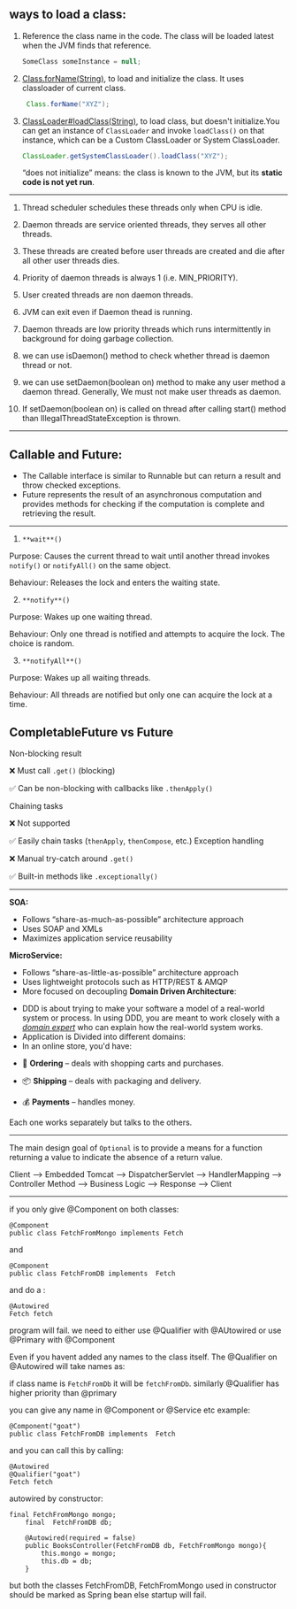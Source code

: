 ## ways to load a class:
1.  Reference the class name in the code. The class will be loaded latest when the JVM finds that reference.
    
    ```java
    SomeClass someInstance = null;
    ```
    
2.  [Class.forName(String)](http://docs.oracle.com/javase/6/docs/api/java/lang/Class.html#forName%28java.lang.String%29), to load and initialize the class. It uses classloader of current class.
    
    ```java
     Class.forName("XYZ");
    ```
    
3.  [ClassLoader#loadClass(String)](http://docs.oracle.com/javase/6/docs/api/java/lang/ClassLoader.html#loadClass%28java.lang.String%29), to load class, but doesn't initialize.You can get an instance of  `ClassLoader`  and invoke  `loadClass()`  on that instance, which can be a Custom ClassLoader or System ClassLoader.
    
    ```java
    ClassLoader.getSystemClassLoader().loadClass("XYZ");
    ```
    “does not initialize” means: the class is known to the JVM, but its **static code is not yet run**.

---
1.  Thread scheduler schedules these threads only when CPU is idle.
    
2.  Daemon threads are service oriented threads, they serves all other threads.
    
3.  These threads are created before user threads are created and die after all other user threads dies.

4.  Priority of daemon threads is always 1 (i.e. MIN_PRIORITY).
    
5.  User created threads are non daemon threads.
    
6.  JVM can exit even if Daemon thead is running.
    
7.  Daemon threads are low priority threads which runs intermittently in background for doing garbage collection.
    
8.  we can use isDaemon() method to check whether thread is daemon thread or not.

9.  we can use setDaemon(boolean on) method to make any user method a daemon thread. Generally, We must not make user threads as daemon.
   
10.  If setDaemon(boolean on) is called on thread after calling start() method than IllegalThreadStateException is thrown.
---
## Callable and Future:

-   The Callable interface is similar to Runnable but can return a result and throw checked exceptions.
-   Future represents the result of an asynchronous computation and provides methods for checking if the computation is complete and retrieving the result.

---
1.  `**wait**()`

Purpose: Causes the current thread to wait until another thread invokes  `notify()`  or  `notifyAll()`  on the same object.

Behaviour: Releases the lock and enters the waiting state.

2.  `**notify**()`

Purpose: Wakes up one waiting thread.

Behaviour: Only one thread is notified and attempts to acquire the lock. The choice is random.

3.  `**notifyAll**()`

Purpose: Wakes up all waiting threads.

Behaviour: All threads are notified but only one can acquire the lock at a time.

## CompletableFuture vs Future

Non-blocking result

❌ Must call `.get()` (blocking)

✅ Can be non-blocking with callbacks like `.thenApply()`

Chaining tasks

❌ Not supported

✅ Easily chain tasks (`thenApply`, `thenCompose`, etc.)
Exception handling

❌ Manual try-catch around `.get()`

✅ Built-in methods like `.exceptionally()`


---
**SOA:**

-   Follows “share-as-much-as-possible” architecture approach
-   Uses SOAP and XMLs
-   Maximizes application service reusability

**MicroService:**

-   Follows “share-as-little-as-possible” architecture approach
-   Uses lightweight protocols such as HTTP/REST & AMQP
-   More focused on decoupling
**Domain Driven Architecture**:
* DDD is about trying to make your software a model of a real-world system or process. In using DDD, you are meant to work closely with a _[domain expert](http://en.wikipedia.org/wiki/Domain_expert)_ who can explain how the real-world system works.
* Application is Divided into different domains:
* In an online store, you'd have:

-   🛒 **Ordering** – deals with shopping carts and purchases.
    
-   📦 **Shipping** – deals with packaging and delivery.
    
-   💰 **Payments** – handles money.
    

Each one works separately but talks to the others.


---
The main design goal of `Optional` is to provide a means for a function returning a value to indicate the absence of a return value.


Client --> Embedded Tomcat --> DispatcherServlet --> HandlerMapping --> Controller Method --> Business Logic --> Response --> Client

---
if you only give @Component on both classes:

```
@Component
public class FetchFromMongo implements Fetch
```
and 
```
@Component
public class FetchFromDB implements  Fetch
```
and do a :
```
@Autowired
Fetch fetch
```
program will fail. we need to either use @Qualifier with @AUtowired or use @Primary with @Component

Even if you havent added any names to the class itself. The @Qualifier on @Autowired will take names as:

if class name is `FetchFromDb` it will be `fetchFromDb`. similarly  @Qualifier has higher priority than @primary 

you can give any name in @Component or @Service etc example: 

```
@Component("goat")
public class FetchFromDB implements  Fetch
```
and you can call this by calling:

```
@Autowired
@Qualifier("goat")
Fetch fetch
```

autowired by constructor:
```
final FetchFromMongo mongo;
    final  FetchFromDB db;

    @Autowired(required = false)
    public BooksController(FetchFromDB db, FetchFromMongo mongo){
        this.mongo = mongo;
        this.db = db;
    }
```
but both the classes FetchFromDB, FetchFromMongo used in constructor should be marked as Spring bean else startup will fail.

